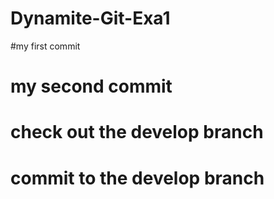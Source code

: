 # Dynamite-Git-Exa1
#my first commit
# my second commit
# check out the develop branch
# commit to the develop branch